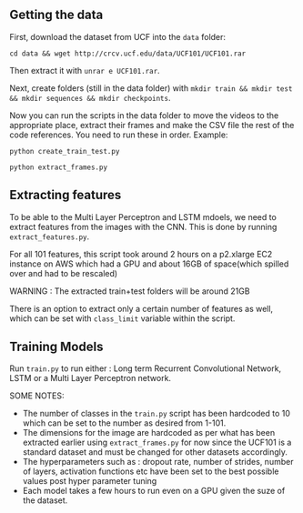 ## Getting the data

First, download the dataset from UCF into the `data` folder:

`cd data && wget http://crcv.ucf.edu/data/UCF101/UCF101.rar`

Then extract it with `unrar e UCF101.rar`.

Next, create folders (still in the data folder) with `mkdir train && mkdir test && mkdir sequences && mkdir checkpoints`.

Now you can run the scripts in the data folder to move the videos to the appropriate place, extract their frames and make the CSV file the rest of the code references. You need to run these in order. Example:

`python create_train_test.py`

`python extract_frames.py`

## Extracting features

To be able to the Multi Layer Perceptron and LSTM mdoels, we need to extract features from the images with the CNN. This is done by running `extract_features.py`. 

For all 101 features, this script took around 2 hours on a p2.xlarge EC2 instance on AWS which had a GPU and about 16GB of space(which spilled over and had to be rescaled) 

WARNING : The extracted train+test folders will be around 21GB 

There is an option to extract only a certain number of features as well, which can be set with `class_limit` variable within the script.

## Training Models 

Run `train.py` to run either : Long term Recurrent Convolutional Network, LSTM or a Multi Layer Perceptron network.

SOME NOTES: 
- The number of classes in the `train.py` script has been hardcoded to 10 which can be set to the number as desired from 1-101. 
- The dimensions for the image are hardcoded as per what has been extracted earlier using `extract_frames.py` for now since the UCF101 is a standard dataset and must be changed for other datasets accordingly.
- The hyperparameters such as : dropout rate, number of strides, number of layers, activation functions etc have been set to the best possible values post hyper parameter tuning 
- Each model takes a few hours to run even on a GPU given the suze of the dataset.
